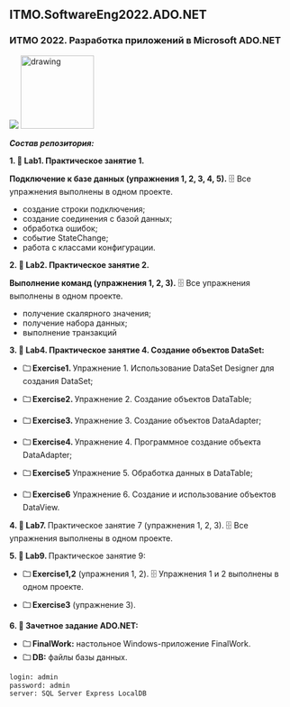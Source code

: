 ## ITMO.SoftwareEng2022.ADO.NET
### ИТМО 2022. Разработка приложений в Microsoft ADO.NET
<img src="http://guttitech.com/phpfusion/infusions/video/images/ado_net.jpg"> <img src="https://ie.wampi.ru/2022/09/26/entityframework.png" alt="drawing" width="130"/>

***Состав репозитория:***

 <strong>1. &#128194; Lab1. Практическое занятие 1. </strong> 
 
**Подключение к базе данных (упражнения 1, 2, 3, 4, 5).**
&#128452; Все упражнения выполнены в одном проекте.
  * создание строки подключения;
  * создание соединения с базой данных;
  * обработка ошибок;
  * событие StateChange;
  * работа с классами конфигурации.

<strong>2. &#128194; Lab2. Практическое занятие 2. </strong> 

**Выполнение команд (упражнения 1, 2, 3).** 
&#128452; Все упражнения выполнены в одном проекте.
  * получение скалярного значения;
  * получение набора данных;
  * выполнение транзакций

<strong>3. &#128194; Lab4. </strong> 
**Практическое занятие 4.  Создание объектов DataSet:**

+ <strong>&#128448; Exercise1. </strong> Упражнение 1. Использование DataSet Designer для создания DataSet;

+ <strong>&#128448; Exercise2. </strong> Упражнение 2. Создание объектов DataTable;

+ <strong>&#128448; Exercise3. </strong> Упражнение 3. Создание объектов DataAdapter;

+ <strong>&#128448; Exercise4. </strong> Упражнение 4. Программное создание объекта DataAdapter;

+ <strong>&#128448; Exercise5</strong> Упражнение 5. Обработка данных в DataTable;

+ <strong>&#128448; Exercise6</strong> Упражнение 6. Создание и использование объектов DataView.

<strong>4. &#128194; Lab7. </strong> 
Практическое занятие 7 (упражнения 1, 2, 3).
&#128452; Все упражнения выполнены в одном проекте.

<strong>5. &#128194; Lab9. </strong> 
Практическое занятие 9:

+ <strong>&#128448; Exercise1,2</strong> (упражнения 1, 2). &#128452; Упражнения 1 и 2 выполнены в одном проекте.

+ <strong>&#128448; Exercise3</strong> (упражнение 3).

<strong>6. &#128194; Зачетное задание ADO.NET: </strong> 
    
 + <strong>&#128448; FinalWork:</strong> настольное Windows-приложение FinalWork. 
 + <strong>&#128448; DB:</strong> файлы базы данных.
```diff
login: admin
password: admin
server: SQL Server Express LocalDB
```
  
